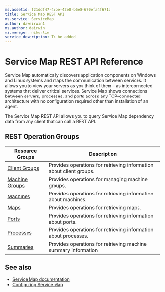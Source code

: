 ```yaml
---
ms.assetid: f21ddf47-4cbe-42e0-b6e8-670efa4f671d
title: Service Map REST API
ms.service: ServiceMap
author: daveirwin1
ms.author: dairwin
ms.manager: niburlin
service_description: To be added
---
```



# Service Map REST API Reference

Service Map automatically discovers application components on Windows and Linux systems and maps the communication between services. It allows you to view your servers as you think of them – as interconnected systems that deliver critical services.  Service Map shows connections between servers, processes, and ports across any TCP-connected architecture with no configuration required other than installation of an agent.

The Service Map REST API allows you to query Service Map dependency data from any client that can call a REST API.

## REST Operation Groups

| Resource Groups                    | Description                                                          |
|------------------------------------|----------------------------------------------------------------------|
| [Client Groups](xref:management.azure.com.servicemap.clientgroups)    | Provides operations for retrieving information about client groups.  |
| [Machine Groups](xref:management.azure.com.servicemap.machinegroups)  | Provides operations for managing machine groups.                     |
| [Machines](xref:management.azure.com.servicemap.machines)             | Provides operations for retrieving information about machines.       |
| [Maps](xref:management.azure.com.servicemap.maps)                     | Provides operations for retrieving maps.                             |
| [Ports](xref:management.azure.com.servicemap.ports)                   | Provides operations for retrieving information about ports.          |
| [Processes](xref:management.azure.com.servicemap.processes)           | Provides operations for retrieving information about processes.      |
| [Summaries](xref:management.azure.com.servicemap.summaries)           | Provides operations for retrieving machine summary information       |


## See also

- [Service Map documentation](https://docs.microsoft.com/azure/operations-management-suite/operations-management-suite-service-map)
- [Configuring Service Map](https://docs.microsoft.com/azure/azure-monitor/insights/service-map#enable-service-map)
